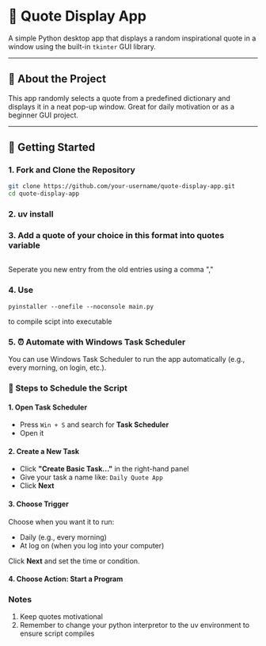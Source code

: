 # 🧾 Quote Display App

A simple Python desktop app that displays a random inspirational quote in a window using the built-in `tkinter` GUI library.

---

## 📂 About the Project

This app randomly selects a quote from a predefined dictionary and displays it in a neat pop-up window. Great for daily motivation or as a beginner GUI project.

---

## 🚀 Getting Started

### 1. **Fork and Clone the Repository**

```bash
git clone https://github.com/your-username/quote-display-app.git
cd quote-display-app
```

### 2. uv install

### 3. Add a quote of your choice in this format into quotes variable

```'Name of author of quote' : 'Quote of the author'
```
Seperate you new entry from the old entries using a comma ","

### 4. Use
``` 
pyinstaller --onefile --noconsole main.py
```
to compile scipt into executable

### 5. ⏰ Automate with Windows Task Scheduler

You can use Windows Task Scheduler to run the app automatically (e.g., every morning, on login, etc.).

### 🔧 Steps to Schedule the Script

#### 1. Open Task Scheduler

- Press `Win + S` and search for **Task Scheduler**
- Open it

#### 2. Create a New Task

- Click **"Create Basic Task..."** in the right-hand panel
- Give your task a name like: `Daily Quote App`
- Click **Next**

#### 3. Choose Trigger

Choose when you want it to run:
- Daily (e.g., every morning)
- At log on (when you log into your computer)

Click **Next** and set the time or condition.

#### 4. Choose Action: Start a Program

### Notes

1. Keep quotes motivational
2. Remember to change your python interpretor to the uv environment to ensure script compiles 